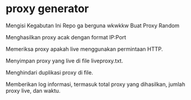 # proxy generator
Mengisi Kegabutan 
Ini Repo ga berguna wkwkkw
Buat Proxy Random

Menghasilkan proxy acak dengan format IP:Port

Memeriksa proxy apakah live menggunakan permintaan HTTP.

Menyimpan proxy yang live di file liveproxy.txt.

Menghindari duplikasi proxy di file.

Memberikan log informasi, termasuk total proxy yang dihasilkan, jumlah proxy live, dan waktu.
